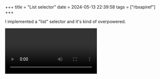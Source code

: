+++
title = "List selector"
date = 2024-05-13 22:39:58
tags = ["rbxapiref"]
+++

I implemented a "list" selector and it's kind of overpowered.

![](00.mp4)
